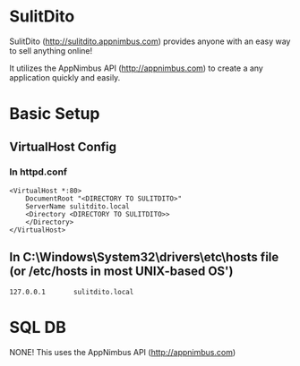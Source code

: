 SulitDito
=========
SulitDito (http://sulitdito.appnimbus.com) provides anyone with an easy way to sell anything online!

It utilizes the AppNimbus API (http://appnimbus.com) to create a any application quickly and easily.

# Basic Setup
## VirtualHost Config
### In httpd.conf
    <VirtualHost *:80>
        DocumentRoot "<DIRECTORY TO SULITDITO>"
        ServerName sulitdito.local
        <Directory <DIRECTORY TO SULITDITO>>
        </Directory>
    </VirtualHost>
## In C:\Windows\System32\drivers\etc\hosts file (or /etc/hosts in most UNIX-based OS')
    127.0.0.1       sulitdito.local
    
# SQL DB
NONE! This uses the AppNimbus API (http://appnimbus.com)